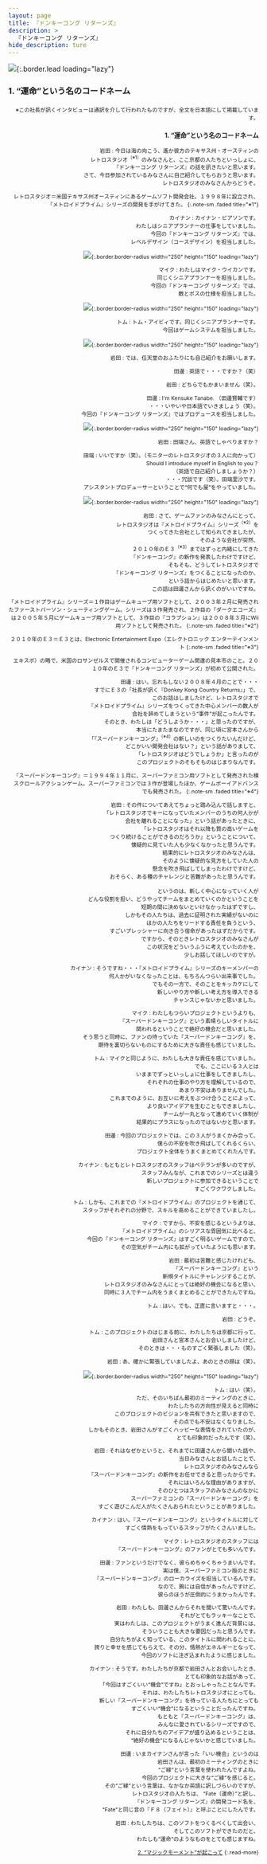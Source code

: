 ```yaml
---
layout: page
title: 『ドンキーコング リターンズ』
description: >
  『ドンキーコング リターンズ』
hide_description: ture
---
```


![](/interviews/jp/wii/sf8j/vol1/img/mainvisual1.jpg){:.border.lead loading="lazy"}

### 1. “運命”という名のコードネーム

<DIV STYLE=" text-align: right; font-size: 77%; padding-top: 2px;">※この社長が訊くインタビューは通訳を介して行われたものですが、全文を日本語にして掲載しています。

### 1. “運命”という名のコードネーム

岩田
: 今日は海の向こう、遙か彼方のテキサス州・オースティンの<br>レトロスタジオ<sup>（※1）</sup>のみなさんと、ここ京都の人たちといっしょに、<br>『ドンキーコング リターンズ』の話を訊きたいと思います。<br>さて、今日参加されているみなさんに自己紹介してもらおうと思います。<br>レトロスタジオのみなさんからどうぞ。

レトロスタジオ＝米国テキサス州オースティンにあるゲームソフト開発会社。１９９８年に設立され、『メトロイドプライム』シリーズの開発を手がけてきた。
{:.note-sm .faded title="※1"}

カイナン
: カイナン・ピアソンです。<br>わたしはシニアプランナーの仕事をしていました。<br>今回の『ドンキーコング リターンズ』では、<br>レベルデザイン（コースデザイン）を担当しました。

![](/interviews/jp/wii/sf8j/vol1/img/photo1.jpg){:.border.border-radius width="250" height="150" loading="lazy"}

マイク
: わたしはマイク・ウイカンです。<br>同じくシニアプランナーを担当しました。<br>今回の『ドンキーコング リターンズ』では、<br>敵とボスの仕様を担当しました。

![](/interviews/jp/wii/sf8j/vol1/img/photo2.jpg){:.border.border-radius width="250" height="150" loading="lazy"}

トム
: トム・アイビィです。同じくシニアプランナーです。<br>今回はゲームシステムを担当しました。

![](/interviews/jp/wii/sf8j/vol1/img/photo3.jpg){:.border.border-radius width="250" height="150" loading="lazy"}

岩田
: では、任天堂のおふたりにも自己紹介をお願いします。

田邊
: 英語で・・・ですか？（笑）

岩田
: どちらでもかまいません（笑）。

田邊
: I'm Kensuke Tanabe. （田邊賢輔です）<br>・・・いやいや日本語でいきましょう（笑）。<br>今回の『ドンキーコング リターンズ』ではプロデュースを担当しました。

![](/interviews/jp/wii/sf8j/vol1/img/photo4.jpg){:.border.border-radius width="250" height="150" loading="lazy"}

岩田
: 田端さん、英語でしゃべりますか？

田端
: いいですか（笑）。（モニターのレトロスタジオの３人に向かって）<br>Should I introduce myself in English to you？<br>（英語で自己紹介しましょうか？）<br>・・・冗談です（笑）。田端里沙です。<br>アシスタントプロデューサーということで“何でも屋”をやっていました。

![](/interviews/jp/wii/sf8j/vol1/img/photo5.jpg){:.border.border-radius width="250" height="150" loading="lazy"}

岩田
: さて、ゲームファンのみなさんにとって、<br>レトロスタジオは『メトロイドプライム』シリーズ<sup>（※2）</sup>を<br>つくってきた会社として知られてきましたが、<br>そのような会社が突然、<br>２０１０年のＥ３<sup>（※3）</sup>まではずっと内緒にしてきた<br>『ドンキーコング』の新作を発表したわけですけど、<br>そもそも、どうしてレトロスタジオで<br>『ドンキーコング リターンズ』をつくることになったのか、<br>という話からはじめたいと思います。<br>この話は田邊さんから訊くのがいいですね。

『メトロイドプライム』シリーズ＝１作目はゲームキューブ用ソフトとして、２００３年２月に発売されたファーストパーソン・シューティングゲーム。シリーズは３作発売され、２作目の『ダークエコーズ』は２００５年５月にゲームキューブ用ソフトとして、３作目の『コラプション』は２００８年３月にWii用ソフトとして発売された。
{:.note-sm .faded title="※2"}

２０１０年のＥ３＝Ｅ３とは、Electronic Entertainment Expo（エレクトロニック エンターテインメント
{:.note-sm .faded title="※3"}

 エキスポ）の略で、米国のロサンゼルスで開催されるコンピューターゲーム関連の見本市のこと。２０１０年のＥ３で『ドンキーコング リターンズ』が初めて公開された。

田邊
: はい。忘れもしない２００８年４月のことで・・・<br>すでにＥ３の「社長が訊く『Donkey Kong Country Returns』」で、<br>このお話はしましたけど、レトロスタジオで<br>『メトロイドプライム』シリーズをつくってきた中心メンバーの数人が<br>会社を辞めてしまうという“事件”が起こったんです。<br>そのとき、わたしは「どうしようか・・・」と思ったのですが、<br>本当にたまたまなのですが、同じ頃に宮本さんから<br>「『スーパードンキーコング』<sup>（※4）</sup>の新しいのをつくりたいんだけど、<br>どこかいい開発会社はない？」という話がありまして、<br>「レトロスタジオはどうでしょうか」と言ったのが<br>このプロジェクトのそもそものはじまりなんです。

『スーパードンキーコング』＝１９９４年１１月に、スーパーファミコン用ソフトとして発売された横スクロールアクションゲーム。スーパーファミコンでは３作が登場したほか、ゲームボーイアドバンスでも発売された。
{:.note-sm .faded title="※4"}

岩田
: その件についてあえてちょっと踏み込んで話しますと、<br>「レトロスタジオでキーになっていたメンバーのうちの何人かが<br>会社を離れることになった」という話があったときに、<br>「レトロスタジオはそれ以降も質の高いゲームを<br>つくり続けることができるのだろうか」ということについて、<br>懐疑的に見ていた人も少なくなかったと思うんです。<br>結果的にレトロスタジオのみなさんは、<br>そのように懐疑的な見方をしていた人の<br>懸念を吹き飛ばしてしまったわけですけど、<br>おそらく、ある種のチャレンジと苦難があったと思うんです。<br><br>というのは、新しく中心になっていく人が<br>どんな役割を担い、どうやってチームをまとめていくのかということを<br>短期の間に決めないといけなかったはずですし、<br>しかもその人たちは、過去に証明された実績がないのに<br>ほかの人たちをリードする責任を負うという、<br>すごいプレッシャーに向き合う宿命があったはずだからです。<br>ですから、そのときレトロスタジオのみなさんが<br>この状況をどういうふうに考えていたのかを、<br>少しお話してほしいのですが。

カイナン
: そうですね・・・『メトロイドプライム』シリーズのキーメンバーの<br>何人かがいなくなったことは、もちろんつらい出来事でした。<br>でもその一方で、そのことをキッカケにして<br>新しいやり方や新しい考え方を導入できる<br>チャンスじゃないかと思いました。

マイク
: わたしもつらいプロジェクトというよりも、<br>『スーパードンキーコング』という素晴らしいタイトルに<br>関われるということで絶好の機会だと思いました。<br>そう思うと同時に、ファンの待っていた『スーパードンキーコング』を、<br>期待を裏切らないものにするために大きな責任も感じていました。

トム
: マイクと同じように、わたしも大きな責任を感じていました。<br>でも、ここにいる３人とは<br>いままでずっといっしょに仕事をしてきましたし、<br>それぞれの仕事のやり方を理解しているので、<br>あまり不安はありませんでした。<br>これまでのように、お互いに考えをぶつけ合うことによって、<br>より良いアイデアを生むこともできましたし、<br>チームが一丸となって進めていく体制が<br>結果的にプラスになったのではないかと思います。

田邊
: 今回のプロジェクトでは、この３人がうまくかみ合って、<br>僕らの不安を吹き飛ばしてくれるくらい、<br>プロジェクト全体をうまくまとめてくれたんです。

カイナン
: もともとレトロスタジオのスタッフはベテランが多いのですが、<br>スタッフみんなが、これまでのシリーズとは違う<br>新しいプロジェクトに参加できるということで<br>すごくワクワクしました。

トム
: しかも、これまでの『メトロイドプライム』のプロジェクトを通じて、<br>スタッフがそれぞれの分野で、スキルを高めることができていましたし。

マイク
: ですから、不安を感じるというよりは、<br>『メトロイドプライム』のシリアスな雰囲気に比べると、<br>今回の『ドンキーコング リターンズ』はすごく明るいゲームですので、<br>その空気がチーム内にも拡がっていたようにも思います。

岩田
: 最初は苦難と感じたけれども、<br>『スーパードンキーコング』という<br>新規タイトルにチャレンジすることが、<br>レトロスタジオのみなさんにとっては絶好の機会になると思い、<br>同時に３人でチーム内をうまくまとめることができたんですね。

トム
: はい。でも、正直に言いますと・・・。

岩田
: どうぞ。

トム
: このプロジェクトのはじまる前に、わたしたちは京都に行って、<br>岩田さんと宮本さんとお会いしましたけど、<br>そのときは・・・ものすごく緊張しました（笑）。

岩田
: あ、確かに緊張していましたよ、あのときの顔は（笑）。

![](/interviews/jp/wii/sf8j/vol1/img/photo6.jpg){:.border.border-radius width="250" height="150" loading="lazy"}

トム
: はい（笑）。<br>ただ、そのいちばん最初のミーティングのときに、<br>わたしたちの方向性が見えると同時に<br>このプロジェクトのビジョンを共有できたと思いますので、<br>その点でも不安はなくなりました。<br>しかもそのとき、岩田さんがすごくハッピーな表情をされていたのが、<br>とても印象的だったんです（笑）。

岩田
: それはなぜかというと、それまでに田邊さんから聞いた話や、<br>当日みなさんとお話したことで、<br>レトロスタジオのみなさんなら<br>『スーパードンキーコング』の新作をお任せできると思ったからです。<br>それにはいろんな理由がありますが、<br>そのひとつはスタッフのみなさんのなかに<br>スーパーファミコンの『スーパードンキーコング』を<br>すごく遊びこんだ人がたくさんおられたということがありました。

カイナン
: はい。『スーパードンキーコング』というタイトルに対して<br>すごく情熱をもっているスタッフがたくさんいました。

マイク
: レトロスタジオのスタッフには<br>『スーパードンキーコング』のファンがとても多いんです。

田邊
: ファンというだけでなく、彼らめちゃくちゃうまいんです。<br>実は僕、スーパーファミコン版のときに<br>『スーパードンキーコング』のローカライズを担当しているんです。<br>なので、腕には自信があったんですけど、<br>彼らのほうが圧倒的にうまかったんです。

岩田
: わたしも、田邊さんからそれを聞いて驚いたんです。<br>それがとてもラッキーなことで、<br>実はわたしは、このプロジェクトがうまく進んだ背景には、<br>そういうことも大きな要因だったと思うんです。<br>自分たちがよく知っている、このタイトルに関われることに、<br>誇りと幸せを感じてもらえて、その分、情熱がエネルギーとなって、<br>今回のソフトに注ぎ込まれたように感じました。

カイナン
: そうです。わたしたちが京都で岩田さんとお会いしたとき、<br>とても印象的なお話があって、<br>「今回はすごくいい“機会”ですね」とおっしゃったことなんです。<br>それは、わたしたちレトロスタジオにとっても、<br>新しい『スーパードンキーコング』を待っている人たちにとっても<br>すごくいい“機会”になるということだったんですね。<br>もともと『スーパードンキーコング』は、<br>みんなに愛されているシリーズですので、<br>それに自分たちのアイデアが盛り込めるということは、<br>“絶好の機会”になるんじゃないかと感じていました。

田邊
: いまカイナンさんが言った「いい機会」というのは<br>岩田さんは、最初のミーティングのときに<br>“ご縁”という言葉を使われたんですよね。<br>今回のプロジェクトに大きな“ご縁”を感じると。<br>その“ご縁”という言葉は、なかなか英語に訳しづらいのですが、<br>レトロスタジオの人たちは、 “Fate（運命）”と訳し、<br>『ドンキーコング リターンズ』の開発コード名を、<br>“Fate”と同じ音の『Ｆ８（フェイト）』と呼ぶことにしたんです。

岩田
: わたしたちは、このソフトをつくるべくして出会い、<br>そしてこのソフトができたのだと、<br>わたしも“運命”のようなものをとても感じますね。

[2. “マジックモーメント”が起こって](2.md)
{:.read-more}

